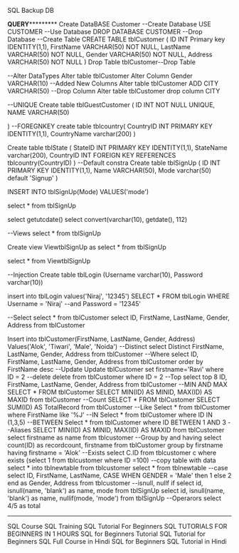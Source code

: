 SQL Backup DB

******QUERY***************
Create DataBASE Customer --Create Database
USE CUSTOMER  --Use Database
DROP DATABASE CUSTOMER --Drop Database
--Create Table
CREATE TABLE tblCustomer
( 
  ID INT Primary key IDENTITY(1,1),
  FirstName VARCHAR(50) NOT NULL,
  LastName VARCHAR(50) NOT NULL,
  Gender VARCHAR(50) NOT NULL,
  Address VARCHAR(50) NOT NULL
)
Drop Table  tblCustomer--Drop Table

--Alter DataTypes
Alter table tblCustomer Alter Column Gender VARCHAR(10)
--Added New Columns
Alter table tblCustomer ADD CITY VARCHAR(50)
--Drop Column
Alter table tblCustomer drop column CITY

--UNIQUE
Create table tblGuestCustomer
( 
 ID INT NOT NULL UNIQUE,
 NAME VARCHAR(50)

)
--FOREGNKEY
create table tblcountry(
CountryID INT PRIMARY KEY IDENTITY(1,1),
CountryName varchar(200)
)

Create table tblState
(
StateID INT PRIMARY KEY IDENTITY(1,1),
StateName varchar(200),
CountryID INT FOREIGN KEY REFERENCES tblcountry(CountryID)
)
--Default constra
Create table tblSignUp
(
 ID INT PRIMARY KEY IDENTITY(1,1),
 Name VARCHAR(50),
 Mode varchar(50) default 'Signup'
)

INSERT INTO tblSignUp(Mode)
VALUES('mode')

select * from tblSignUp

select getutcdate()
select convert(varchar(10), getdate(), 112)

--Views
select * from tblSignUp

Create view ViewtblSignUp as 
select * from tblSignUp

select * from ViewtblSignUp

--Injection
Create table tblLogin
(Username varchar(10),
Password varchar(10))

insert into tblLogin values('Niraj', '12345')
SELECT * FROM tblLogin WHERE Username = 'Niraj' --and Password = '12345'

--Select
select * from tblCustomer
select ID, FirstName, LastName, Gender, Address from tblCustomer

Insert into tblCustomer(FirstName, LastName, Gender, Address)
Values('Alok', 'Tiwari', 'Male', 'Noida')
--Distinct
select Distinct FirstName, LastName, Gender, Address from tblCustomer
--Where
select ID, FirstName, LastName, Gender, Address from tblCustomer order by FirstName desc
--Update
Update tblCustomer set firstname='Ravi' where ID = 2
--delete
delete from tblCustomer where ID = 2
--Top
select top 8 ID, FirstName, LastName, Gender, Address from tblCustomer
--MIN AND MAX
SELECT * FROM tblCustomer
SELECT MIN(ID) AS MINID, MAX(ID) AS MAXID from tblCustomer
--Count
SELECT * FROM tblCustomer
SELECT SUM(ID) AS TotalRecord from tblCustomer
--Like
Select * from tblCustomer where FirstName like '%J'
--IN
Select * from tblCustomer where ID IN (1,3,5)
--BETWEEN 
Select * from tblCustomer where ID BETWEEN 1 AND 3
--Aliases
SELECT MIN(ID) AS MINID, MAX(ID) AS MAXID from tblCustomer
select firstname as name from tblcustomer
--Group by and having
select count(ID) as recordcount, firstname from
tblCustomer group by firstname having firstname = 'Alok'
--Exists
select C.ID from tblcustomer c where exists (select 1 from tblcustomer where ID  =100)
--copy table with data
select * into tblnewtable from tblcustomer
select * from tblnewtable
--case
select ID, FirstName, LastName, 
CASE WHEN GENDER = 'Male' then 1 else 2 end as Gender, Address from tblcustomer
--isnull, nullf if
select id, isnull(name, 'blank') as name, mode from tblSignUp
select id, isnull(name, 'blank') as name, nullif(mode, 'mode') from tblSignUp
--Operarors
select 4/5 as total
*****************************
SQL Course
SQL Training
SQL Tutorial For Beginners
SQL TUTORIALS FOR BEGINNERS IN 1 HOURS
SQL for Beginners Tutorial
SQL Tutorial for Beginners
SQL Full Course in Hindi
SQL for Beginners
SQL Tutorial in Hindi
